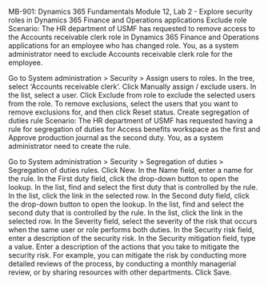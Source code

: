 MB-901: Dynamics 365 Fundamentals
Module 12, Lab 2 - Explore security roles in Dynamics 365 Finance and Operations applications
Exclude role
Scenario: The HR department of USMF has requested to remove access to the Accounts receivable clerk role in Dynamics 365 Finance and Operations applications for an employee who has changed role. You, as a system administrator need to exclude Accounts receivable clerk role for the employee.

Go to System administration > Security > Assign users to roles.
In the tree, select ‘Accounts receivable clerk’.
Click Manually assign / exclude users.
In the list, select a user.
Click Exclude from role to exclude the selected users from the role.
To remove exclusions, select the users that you want to remove exclusions for, and then click Reset status.
Create segregation of duties rule
Scenario: The HR department of USMF has requested having a rule for segregation of duties for Access benefits workspace as the first and Approve production journal as the second duty. You, as a system administrator need to create the rule.

Go to System administration > Security > Segregation of duties > Segregation of duties rules.
Click New.
In the Name field, enter a name for the rule.
In the First duty field, click the drop-down button to open the lookup.
In the list, find and select the first duty that is controlled by the rule.
In the list, click the link in the selected row.
In the Second duty field, click the drop-down button to open the lookup.
In the list, find and select the second duty that is controlled by the rule.
In the list, click the link in the selected row.
In the Severity field, select the severity of the risk that occurs when the same user or role performs both duties.
In the Security risk field, enter a description of the security risk.
In the Security mitigation field, type a value.
Enter a description of the actions that you take to mitigate the security risk. For example, you can mitigate the risk by conducting more detailed reviews of the process, by conducting a monthly managerial review, or by sharing resources with other departments.
Click Save.